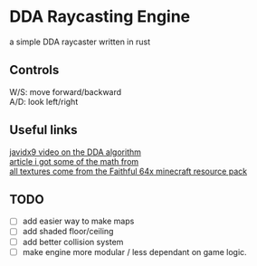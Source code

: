 # DDA Raycasting Engine

a simple DDA raycaster written in rust

## Controls

W/S: move forward/backward <br>
A/D: look left/right

## Useful links
[javidx9 video on the DDA algorithm](https://www.youtube.com/watch?v=NbSee-XM7WA) <br>
[article i got some of the math from](https://permadi.com/1996/05/ray-casting-tutorial-table-of-contents/) <br>
[all textures come from the Faithful 64x minecraft resource pack](https://github.com/Faithful-Resource-Pack/Faithful-Java-64x)

## TODO
- [ ] add easier way to make maps
- [ ] add shaded floor/ceiling
- [ ] add better collision system
- [ ] make engine more modular / less dependant on game logic.